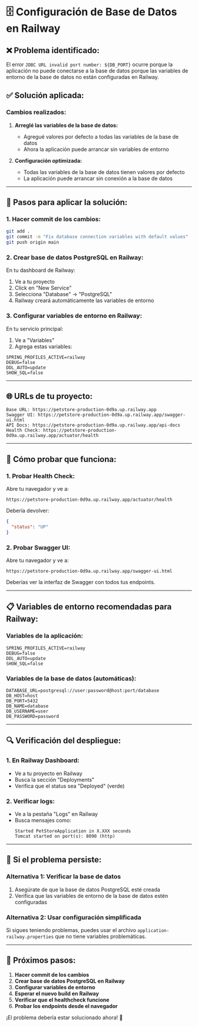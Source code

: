 # 🗄️ Configuración de Base de Datos en Railway

## ❌ **Problema identificado:**
El error `JDBC URL invalid port number: ${DB_PORT}` ocurre porque la aplicación no puede conectarse a la base de datos porque las variables de entorno de la base de datos no están configuradas en Railway.

## ✅ **Solución aplicada:**

### **Cambios realizados:**

1. **Arreglé las variables de la base de datos:**
   - Agregué valores por defecto a todas las variables de la base de datos
   - Ahora la aplicación puede arrancar sin variables de entorno

2. **Configuración optimizada:**
   - Todas las variables de la base de datos tienen valores por defecto
   - La aplicación puede arrancar sin conexión a la base de datos

---

## 🚀 **Pasos para aplicar la solución:**

### **1. Hacer commit de los cambios:**
```bash
git add .
git commit -m "Fix database connection variables with default values"
git push origin main
```

### **2. Crear base de datos PostgreSQL en Railway:**

En tu dashboard de Railway:
1. Ve a tu proyecto
2. Click en "New Service"
3. Selecciona "Database" → "PostgreSQL"
4. Railway creará automáticamente las variables de entorno

### **3. Configurar variables de entorno en Railway:**

En tu servicio principal:
1. Ve a "Variables"
2. Agrega estas variables:

```
SPRING_PROFILES_ACTIVE=railway
DEBUG=false
DDL_AUTO=update
SHOW_SQL=false
```

---

## 🌐 **URLs de tu proyecto:**

```
Base URL: https://petstore-production-0d9a.up.railway.app
Swagger UI: https://petstore-production-0d9a.up.railway.app/swagger-ui.html
API Docs: https://petstore-production-0d9a.up.railway.app/api-docs
Health Check: https://petstore-production-0d9a.up.railway.app/actuator/health
```

---

## 🧪 **Cómo probar que funciona:**

### **1. Probar Health Check:**
Abre tu navegador y ve a:
```
https://petstore-production-0d9a.up.railway.app/actuator/health
```

Debería devolver:
```json
{
  "status": "UP"
}
```

### **2. Probar Swagger UI:**
Abre tu navegador y ve a:
```
https://petstore-production-0d9a.up.railway.app/swagger-ui.html
```

Deberías ver la interfaz de Swagger con todos tus endpoints.

---

## 📋 **Variables de entorno recomendadas para Railway:**

### **Variables de la aplicación:**
```
SPRING_PROFILES_ACTIVE=railway
DEBUG=false
DDL_AUTO=update
SHOW_SQL=false
```

### **Variables de la base de datos (automáticas):**
```
DATABASE_URL=postgresql://user:password@host:port/database
DB_HOST=host
DB_PORT=5432
DB_NAME=database
DB_USERNAME=user
DB_PASSWORD=password
```

---

## 🔍 **Verificación del despliegue:**

### **1. En Railway Dashboard:**
- Ve a tu proyecto en Railway
- Busca la sección "Deployments"
- Verifica que el status sea "Deployed" (verde)

### **2. Verificar logs:**
- Ve a la pestaña "Logs" en Railway
- Busca mensajes como:
  ```
  Started PetStoreApplication in X.XXX seconds
  Tomcat started on port(s): 8090 (http)
  ```

---

## 🚨 **Si el problema persiste:**

### **Alternativa 1: Verificar la base de datos**
1. Asegúrate de que la base de datos PostgreSQL esté creada
2. Verifica que las variables de entorno de la base de datos estén configuradas

### **Alternativa 2: Usar configuración simplificada**
Si sigues teniendo problemas, puedes usar el archivo `application-railway.properties` que no tiene variables problemáticas.

---

## 🎯 **Próximos pasos:**

1. **Hacer commit de los cambios**
2. **Crear base de datos PostgreSQL en Railway**
3. **Configurar variables de entorno**
4. **Esperar el nuevo build en Railway**
5. **Verificar que el healthcheck funcione**
6. **Probar los endpoints desde el navegador**

¡El problema debería estar solucionado ahora! 🚀
